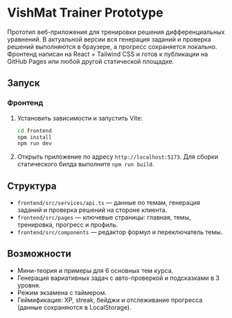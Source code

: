 # VishMat Trainer Prototype

Прототип веб-приложения для тренировки решения дифференциальных уравнений. В актуальной версии вся генерация заданий и проверка
решений выполняются в браузере, а прогресс сохраняется локально. Фронтенд написан на React + Tailwind CSS и готов к публикации
на GitHub Pages или любой другой статической площадке.

## Запуск

### Фронтенд
1. Установить зависимости и запустить Vite:
   ```bash
   cd frontend
   npm install
   npm run dev
   ```
2. Открыть приложение по адресу `http://localhost:5173`.
   Для сборки статического билда выполните `npm run build`.

## Структура
- `frontend/src/services/api.ts` — данные по темам, генерация заданий и проверка решений на стороне клиента.
- `frontend/src/pages` — ключевые страницы: главная, темы, тренировка, прогресс и профиль.
- `frontend/src/components` — редактор формул и переключатель темы.

## Возможности
- Мини-теория и примеры для 6 основных тем курса.
- Генерация вариативных задач с авто-проверкой и подсказками в 3 уровня.
- Режим экзамена с таймером.
- Геймификация: XP, streak, бейджи и отслеживание прогресса (данные сохраняются в LocalStorage).
